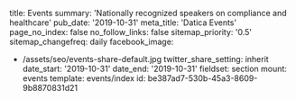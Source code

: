 title: Events
summary: 'Nationally recognized speakers on compliance and healthcare'
pub_date: '2019-10-31'
meta_title: 'Datica Events'
page_no_index: false
no_follow_links: false
sitemap_priority: '0.5'
sitemap_changefreq: daily
facebook_image:
  - /assets/seo/events-share-default.jpg
twitter_share_setting: inherit
date_start: '2019-10-31'
date_end: '2019-10-31'
fieldset: section
mount: events
template: events/index
id: be387ad7-530b-45a3-8609-9b8870831d21

